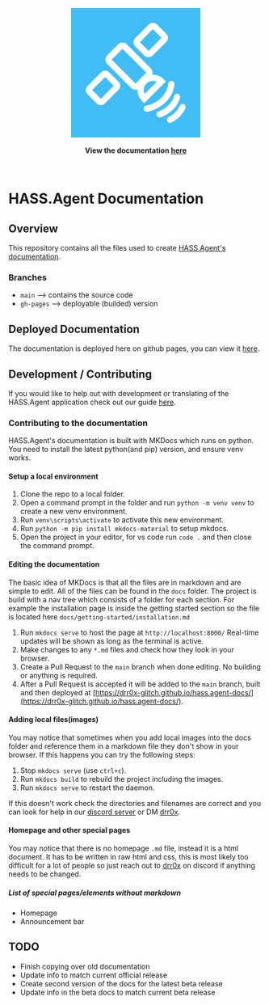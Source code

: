 <p align="center">
  <a href="https://github.com/LAB02-Research/HASS.Agent">
    <img src="https://raw.githubusercontent.com/LAB02-Research/HASS.Agent/08310c474780107f63053cf02ce52f80e49408cb/images/logo_256.png"  alt="HASS.Agent" class="logo" />
  </a>
</p>
<p align="center">
  <strong>
    View the documentation 
    <a href="https://drr0x-glitch.github.io/hass.agent-docs/">here</a>
  </strong>
</p>
<br clear="left" />

# HASS.Agent Documentation

## Overview

This repository contains all the files used to create [HASS.Agent's documentation](https://drr0x-glitch.github.io/hass.agent-docs/).

### Branches

- `main` --> contains the source code
- `gh-pages` --> deployable (builded) version

## Deployed Documentation

The documentation is deployed here on github pages, you can view it [here](https://drr0x-glitch.github.io/hass.agent-docs/).

## Development / Contributing

If you would like to help out with development or translating of the HASS.Agent application check out our guide [here](https://drr0x-glitch.github.io/hass.agent-docs/help/).

### Contributing to the documentation

HASS.Agent's documentation is built with MKDocs which runs on python. You need to install the latest python(and pip) version, and ensure venv works.

#### Setup a local environment

1. Clone the repo to a local folder.
2. Open a command prompt in the folder and run `python -m venv venv` to create a new venv environment.
3. Run `venv\scripts\activate` to activate this new environment.
4. Run `python -m pip install mkdocs-material` to setup mkdocs.
5. Open the project in your editor, for vs code run `code .` and then close the command prompt.

#### Editing the documentation

The basic idea of MKDocs is that all the files are in markdown and are simple to edit. All of the files can be found in the `docs` folder.
The project is build with a nav tree which consists of a folder for each section. For example the installation page is inside the getting started section so the file is located here `docs/getting-started/installation.md`

1. Run `mkdocs serve` to host the page at `http://localhost:8000/` Real-time updates will be shown as long as the terminal is active.
2. Make changes to any `*.md` files and check how they look in your browser.
3. Create a Pull Request to the `main` branch when done editing. No building or anything is required.
4. After a Pull Request is accepted it will be added to the `main` branch, built and then deployed at [https://drr0x-glitch.github.io/hass.agent-docs/](https://drr0x-glitch.github.io/hass.agent-docs/).

#### Adding local files(images)

You may notice that sometimes when you add local images into the docs folder and reference them in a markdown file they don't show in your browser. If this happens you can try the following steps:

1. Stop `mkdocs serve` (use `ctrl+c`).
2. Run `mkdocs build` to rebuild the project including the images.
3. Run `mkdocs serve` to restart the daemon.

If this doesn't work check the directories and filenames are correct and you can look for help in our [discord server](https://discord.gg/nMvqzwrVBU) or DM [drr0x](https://discord.com/users/638245963240046592).

#### Homepage and other special pages

You may notice that there is no homepage `.md` file, instead it is a html document. It has to be written in raw html and css, this is most likely too difficult for a lot of people so just reach out to [drr0x](https://discord.com/users/638245963240046592) on discord if anything needs to be changed.

##### List of special pages/elements without markdown

- Homepage
- Announcement bar

## TODO

- Finish copying over old documentation
- Update info to match current official release
- Create second version of the docs for the latest beta release
- Update info in the beta docs to match current beta release
